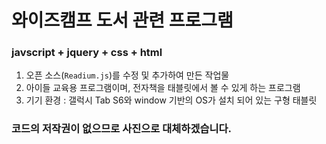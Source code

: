 # 와이즈캠프 도서 관련 프로그램 

### javscript + jquery + css + html

1. 오픈 소스(`Readium.js`)를 수정 및 추가하여 만든 작업물
2. 아이들 교육용 프로그램이며, 전자책을 태블릿에서 볼 수 있게 하는 프로그램
3. 기기 환경 : 갤럭시 Tab S6와 window 기반의 OS가 설치 되어 있는 구형 태블릿 

### 코드의 저작권이 없으므로 사진으로 대체하겠습니다.

